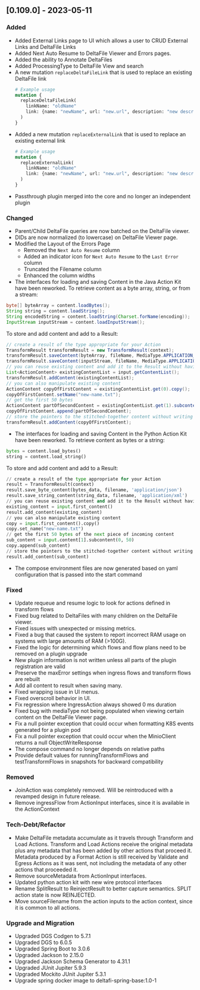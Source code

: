 ## [0.109.0] - 2023-05-11

### Added
- Added External Links page to UI which allows a user to CRUD External Links and DeltaFile Links 
- Added Next Auto Resume to DeltaFile Viewer and Errors pages. 
- Added the ability to Annotate DeltaFiles 
- Added ProcessingType to DeltaFile View and search
- A new mutation `replaceDeltaFileLink` that is used to replace an existing DeltaFile link
    ```graphql
    # Example usage
    mutation {
      replaceDeltaFileLink(
        linkName: "oldName"
        link: {name: "newName", url: "new.url", description: "new description"}
      )
    }
    ```
- Added a new mutation `replaceExternalLink` that is used to replace an existing external link
    ```graphql
    # Example usage
    mutation {
      replaceExternalLink(
        linkName: "oldName"
        link: {name: "newName", url: "new.url", description: "new description"}
      )
    }
    ```
- Passthrough plugin merged into the core and no longer an independent plugin

### Changed
- Parent/Child DeltaFile queries are now batched on the DeltaFile viewer.
- DIDs are now normalized (to lowercase) on DeltaFile Viewer page.
- Modified the Layout of the Errors Page
  - Removed the `Next Auto Resume` column
  - Added an indicator icon for `Next Auto Resume` to the `Last Error` column
  - Truncated the Filename column
  - Enhanced the column widths
- The interfaces for loading and saving Content in the Java Action Kit have been reworked.
To retrieve content as a byte array, string, or from a stream:
```java
byte[] byteArray = content.loadBytes();
String string = content.loadString();
String encodedString = content.loadString(Charset.forName(encoding));
InputStream inputStream = content.loadInputStream();
```
To store and add content and add to a Result:
```java
// create a result of the type appropriate for your Action
TransformResult transformResult = new TransformResult(context);
transformResult.saveContent(byteArray, fileName, MediaType.APPLICATION_JSON);
transformResult.saveContent(inputStream, fileName, MediaType.APPLICATION_JSON);
// you can reuse existing content and add it to the Result without having to save new Content to disk:
List<ActionContent> existingContentList = input.getContentList();
transformResult.addContent(existingContentList);
// you can also manipulate existing content
ActionContent copyOfFirstContent = existingContentList.get(0).copy();
copyOfFirstContent.setName("new-name.txt");
// get the first 50 bytes
ActionContent partOfSecondContent = existingContentList.get(1).subcontent(0, 50);
copyOfFirstContent.append(partOfSecondContent);
// store the pointers to the stitched-together content without writing to disk
transformResult.addContent(copyOfFirstContent);
```
- The interfaces for loading and saving Content in the Python Action Kit have been reworked.
To retrieve content as bytes or a string:
```python
bytes = content.load_bytes()
string = content.load_string()
```
To store and add content and add to a Result:
```python
// create a result of the type appropriate for your Action
result = TransformResult(context)
result.save_byte_content(bytes_data, filename, 'application/json')
result.save_string_content(string_data, filename, 'application/xml')
// you can reuse existing content and add it to the Result without having to save new Content to disk:
existing_content = input.first_content()
result.add_content(existing_content)
// you can also manipulate existing content
copy = input.first_content().copy()
copy.set_name("new-name.txt")
// get the first 50 bytes of the next piece of incoming content
sub_content = input.content[1].subcontent(0, 50)
copy.append(sub_content)
// store the pointers to the stitched-together content without writing to disk
result.add_content(sub_content)
```
- The compose environment files are now generated based on yaml configuration that is passed into the start command

### Fixed
- Update requeue and resume logic to look for actions defined in transform flows
- Fixed bug related to DeltaFiles with many children on the DeltaFile viewer.
- Fixed issues with unexpected or missing metrics.
- Fixed a bug that caused the system to report incorrect RAM usage on systems with large amounts of RAM (>100G). 
- Fixed the logic for determining which flows and flow plans need to be removed on a plugin upgrade
- New plugin information is not written unless all parts of the plugin registration are valid
- Preserve the maxError settings when ingress flows and transform flows are rebuilt 
- Add all content to result when saving many.
- Fixed wrapping issue in UI menus.
- Fixed overscroll behavior in UI.
- Fix regression where IngressAction always showed 0 ms duration 
- Fixed bug with mediaType not being populated when viewing certain content on the DeltaFile Viewer page. 
- Fix a null pointer exception that could occur when formatting K8S events generated for a plugin pod
- Fix a null pointer exception that could occur when the MinioClient returns a null ObjectWriteResponse
- The compose command no longer depends on relative paths
- Provide default values for runningTransformFlows and testTransformFlows in snapshots for backward compatibility 

### Removed
- JoinAction was completely removed.  Will be reintroduced with a revamped design in future release.
- Remove ingressFlow from ActionInput interfaces, since it is available in the ActionContext

### Tech-Debt/Refactor
- Make DeltaFile metadata accumulate as it travels through Transform and Load Actions.  Transform and Load Actions receive the original metadata plus any metadata that has been added by other actions that proceed it.  Metadata produced by a Format Action is still received by Validate and Egress Actions as it was sent, not including the metadata of any other actions that proceeded it.
- Remove sourceMetadata from ActionInput interfaces.
- Updated python action kit with new wire protocol interfaces 
- Rename SplitResult to ReinjectResult to better capture semantics.  SPLIT action state is now REINJECTED.
- Move sourceFilename from the action inputs to the action context, since it is common to all actions.

### Upgrade and Migration
- Upgraded DGS Codgen to 5.7.1
- Upgraded DGS to 6.0.5
- Upgraded Spring Boot to 3.0.6 
- Upgraded Jackson to 2.15.0
- Upgraded Jackson Schema Generator to 4.31.1
- Upgraded JUnit Jupiter 5.9.3
- Upgraded Mockito JUnit Jupiter 5.3.1
- Upgrade spring docker image to deltafi-spring-base:1.0-1

